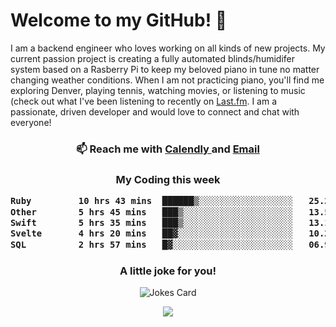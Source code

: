 <h1> Welcome to my GitHub! 👋 </h1>


  I am a backend engineer who loves working on all kinds of new projects. My current passion project is creating a fully automated blinds/humidifer system based on a Rasberry Pi to keep my beloved piano in tune no matter changing weather conditions. When I am not practicing piano, you'll find me exploring Denver, playing tennis, watching movies, or listening to music (check out what I've been listening to recently on [Last.fm](https://www.last.fm/user/mballa000). I am a passionate, driven developer and would love to connect and chat with everyone!

<h3 align = "center"> 📫 Reach me with <a href = "https://calendly.com/msbrandt00/30min"> Calendly </a> and <a href="mailto:msbrandt00@gmail.com">Email</a> 
 </h3>


 
<div align = "center"
[![Anurag's GitHub stats](https://github-readme-stats.vercel.app/api?username=mbrandt00)](https://github.com/anuraghazra/github-readme-stats)
          </div>
<h3 align="center">
  My Coding this week
<!--START_SECTION:waka-->

```txt
Ruby         10 hrs 43 mins  ██████▒░░░░░░░░░░░░░░░░░░   25.21 %
Other        5 hrs 45 mins   ███▒░░░░░░░░░░░░░░░░░░░░░   13.52 %
Swift        5 hrs 35 mins   ███▒░░░░░░░░░░░░░░░░░░░░░   13.13 %
Svelte       4 hrs 20 mins   ██▓░░░░░░░░░░░░░░░░░░░░░░   10.21 %
SQL          2 hrs 57 mins   █▓░░░░░░░░░░░░░░░░░░░░░░░   06.96 %
```

<!--END_SECTION:waka-->

### A little joke for you!

![Jokes Card](https://readme-jokes.vercel.app/api?hideBorder)

<a href="https://www.linkedin.com/in/mbrandt00/"><img src="https://img.shields.io/badge/linkedin-%230077B5.svg?&style=for-the-badge&logo=linkedin&logoColor=white" /></a>

